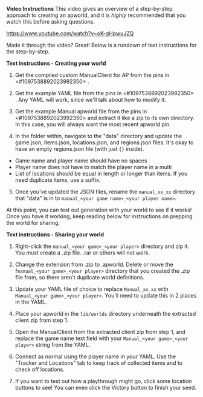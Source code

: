 **Video Instructions**
This video gives an overview of a step-by-step approach to creating an apworld, and it is *highly* recommended that you watch this before asking questions.

https://www.youtube.com/watch?v=oK-gHpwuJZQ

Made it through the video? Great! Below is a rundown of text instructions for the step-by-step.

**Text instructions - Creating your world**
1. Get the compiled custom ManualClient for AP from the pins in <#1097538892023992350> .

2. Get the example YAML file from the pins in <#1097538892023992350> . Any YAML will work, since we'll talk about how to modify it.

3. Get the example Manual apworld file from the pins in <#1097538892023992350> and extract it like a zip to its own directory. In this case, you will always want the most recent apworld pin.

4. In the folder within, navigate to the "data" directory and update the game.json, items.json, locations.json, and regions.json files. It's okay to have an empty regions.json file (with just `{}` inside).
  - Game name and player name should have no spaces
  - Player name does not have to match the player name in a multi
  - List of locations should be equal in length or longer than items. If you need duplicate items, use a suffix. 

5. Once you've updated the JSON files, rename the `manual_xx_xx` directory that "data" is in to `manual_<your game name>_<your player name>`.

At this point, you can test out generation with your world to see if it works! Once you have it working, keep reading below for instructions on prepping the world for sharing.

**Text instructions - Sharing your world**
1. Right-click the `manual_<your game>_<your player>` directory and zip it. You *must* create a .zip file. .rar or others will not work.

2. Change the extension from .zip to .apworld. Delete or move the f`manual_<your game>_<your player>` directory that you created the .zip file from, so there aren't duplicate world definitions.

3. Update your YAML file of choice to replace `Manual_xx_xx` with `Manual_<your game>_<your player>`. You'll need to update this in 2 places in the YAML.

4. Place your apworld in the `lib/worlds` directory underneath the extracted client zip from step 1.

5. Open the ManualClient from the extracted client zip from step 1, and replace the game name text field with your `Manual_<your game>_<your player>` string from the YAML. 

6. Connect as normal using the player name in your YAML. Use the "Tracker and Locations" tab to keep track of collected items and to check off locations.

7. If you want to test out how a playthrough might go, click some location buttons to see! You can even click the Victory button to finish your seed.
